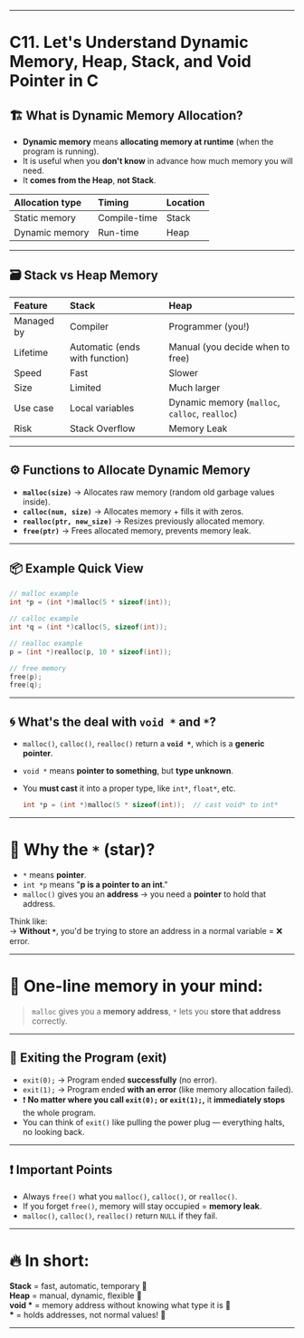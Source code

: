 
---

# C11. Let's Understand Dynamic Memory, Heap, Stack, and Void Pointer in C

## 🏗️ What is Dynamic Memory Allocation?
- **Dynamic memory** means **allocating memory at runtime** (when the program is running).
- It is useful when you **don't know** in advance how much memory you will need.
- It **comes from the Heap**, **not Stack**.

| Allocation type | Timing       | Location |
|:----------------|:-------------|:---------|
| Static memory   | Compile-time | Stack    |
| Dynamic memory  | Run-time     | Heap     |

---

## 🗃️ Stack vs Heap Memory

| Feature    | Stack                          | Heap                                           |
|:-----------|:-------------------------------|:-----------------------------------------------|
| Managed by | Compiler                       | Programmer (you!)                              |
| Lifetime   | Automatic (ends with function) | Manual (you decide when to free)               |
| Speed      | Fast                           | Slower                                         |
| Size       | Limited                        | Much larger                                    |
| Use case   | Local variables                | Dynamic memory (`malloc`, `calloc`, `realloc`) |
| Risk       | Stack Overflow                 | Memory Leak                                    |

---

## ⚙️ Functions to Allocate Dynamic Memory
- **`malloc(size)`** → Allocates raw memory (random old garbage values inside).
- **`calloc(num, size)`** → Allocates memory + fills it with zeros.
- **`realloc(ptr, new_size)`** → Resizes previously allocated memory.
- **`free(ptr)`** → Frees allocated memory, prevents memory leak.

---

## 📦 Example Quick View

```c
// malloc example
int *p = (int *)malloc(5 * sizeof(int));

// calloc example
int *q = (int *)calloc(5, sizeof(int));

// realloc example
p = (int *)realloc(p, 10 * sizeof(int));

// free memory
free(p);
free(q);
```

---

## 🌀 What's the deal with `void *` and `*`?

- `malloc()`, `calloc()`, `realloc()` return a **`void *`**, which is a **generic pointer**.
- `void *` means **pointer to something**, but **type unknown**.
- You **must cast** it into a proper type, like `int*`, `float*`, etc.

  ```c
  int *p = (int *)malloc(5 * sizeof(int));  // cast void* to int*
  ```

---

🌟 Why the `*` (star)?
======================
- `*` means **pointer**.
- `int *p` means "**p is a pointer to an int**."
- `malloc()` gives you an **address** → you need a **pointer** to hold that address.

Think like:  
→ **Without `*`**, you'd be trying to store an address in a normal variable = ❌ error.

---

🥰 One-line memory in your mind:
================================
> `malloc` gives you a **memory address**, 
> `*` lets you **store that address** correctly.

---

## 🚪 Exiting the Program (exit)

- `exit(0);` → Program ended **successfully** (no error).
- `exit(1);` → Program ended **with an error** (like memory allocation failed).
- ❗ **No matter where you call `exit(0);` or `exit(1);`,** it **immediately stops** the whole program.
- You can think of `exit()` like pulling the power plug — everything halts, no looking back.

---

## ❗ Important Points
- Always `free()` what you `malloc()`, `calloc()`, or `realloc()`.
- If you forget `free()`, memory will stay occupied = **memory leak**.
- `malloc()`, `calloc()`, `realloc()` return `NULL` if they fail.

---

# 🔥 In short:
**Stack** = fast, automatic, temporary 💨  
**Heap** = manual, dynamic, flexible 🧩  
**void \*** = memory address without knowing what type it is 🎯  
**\*** = holds addresses, not normal values! 💾

---
